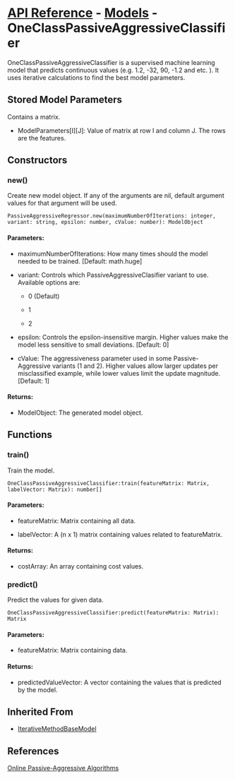 # [API Reference](../../API.md) - [Models](../Models.md) - OneClassPassiveAggressiveClassifier

OneClassPassiveAggressiveClassifier is a supervised machine learning model that predicts continuous values (e.g. 1.2, -32, 90, -1.2 and etc. ). It uses iterative calculations to find the best model parameters.

## Stored Model Parameters

Contains a matrix.  

* ModelParameters[I][J]: Value of matrix at row I and column J. The rows are the features.

## Constructors

### new()

Create new model object. If any of the arguments are nil, default argument values for that argument will be used.

```
PassiveAggressiveRegressor.new(maximumNumberOfIterations: integer, variant: string, epsilon: number, cValue: number): ModelObject
```

#### Parameters:

* maximumNumberOfIterations: How many times should the model needed to be trained. [Default: math.huge]

* variant: Controls which PassiveAggressiveClasifier variant to use. Available options are:

    * 0 (Default)
 
    * 1
 
    * 2

* epsilon: Controls the epsilon-insensitive margin. Higher values make the model less sensitive to small deviations. [Default: 0]

* cValue: The aggressiveness parameter used in some Passive-Aggressive variants (1 and 2). Higher values allow larger updates per misclassified example, while lower values limit the update magnitude. [Default: 1]

#### Returns:

* ModelObject: The generated model object.

## Functions

### train()

Train the model.

```
OneClassPassiveAggressiveClassifier:train(featureMatrix: Matrix, labelVector: Matrix): number[]
```

#### Parameters:

* featureMatrix: Matrix containing all data.

* labelVector: A (n x 1) matrix containing values related to featureMatrix.

#### Returns:

* costArray: An array containing cost values.

### predict()

Predict the values for given data.

```
OneClassPassiveAggressiveClassifier:predict(featureMatrix: Matrix): Matrix
```

#### Parameters:

* featureMatrix: Matrix containing data.

#### Returns:

* predictedValueVector: A vector containing the values that is predicted by the model.

## Inherited From

* [IterativeMethodBaseModel](IterativeMethodBaseModel.md)

## References

[Online Passive-Aggressive Algorithms](https://jmlr.csail.mit.edu/papers/volume7/crammer06a/crammer06a.pdf)
